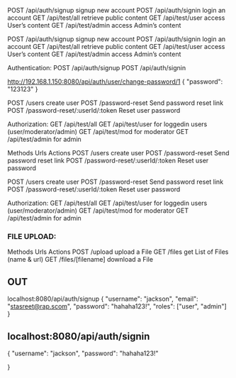 POST	/api/auth/signup	signup new account
POST	/api/auth/signin	login an account
GET	/api/test/all	retrieve public content
GET	/api/test/user	access User’s content
GET	/api/test/admin	access Admin’s content

POST	/api/auth/signup	signup new account
POST	/api/auth/signin	login an account
GET	/api/test/all	retrieve public content
GET	/api/test/user	access User’s content
GET	/api/test/admin	access Admin’s content

Authentication:
POST /api/auth/signup
POST /api/auth/signin

http://192.168.1.150:8080/api/auth/user/change-password/1
   {
      "password": "123123"
   }

POST	/users	         create user
POST	/password-reset	Send password reset link
POST	/password-reset/:userId/:token	Reset user password

Authorization:
GET /api/test/all
GET /api/test/user for loggedin users (user/moderator/admin)
GET /api/test/mod for moderator
GET /api/test/admin for admin

Methods	Urls	Actions
POST	/users	create user
POST	/password-reset	Send password reset link
POST	/password-reset/:userId/:token	Reset user password



POST	/users	         create user
POST	/password-reset	Send password reset link
POST	/password-reset/:userId/:token	Reset user password

Authorization:
GET /api/test/all
GET /api/test/user for loggedin users (user/moderator/admin)
GET /api/test/mod for moderator
GET /api/test/admin for admin


### FILE UPLOAD:
Methods	Urls	Actions
POST	/upload	upload a File
GET	/files	get List of Files (name & url)
GET	/files/[filename]	download a File

## OUT
localhost:8080/api/auth/signup
{
   "username": "jackson",
   "email": "stasreet@rap.scom",
   "password": "hahaha123!",
   "roles": ["user", "admin"]
}

## localhost:8080/api/auth/signin
{
   "username": "jackson",
   "password": "hahaha123!"
   
}